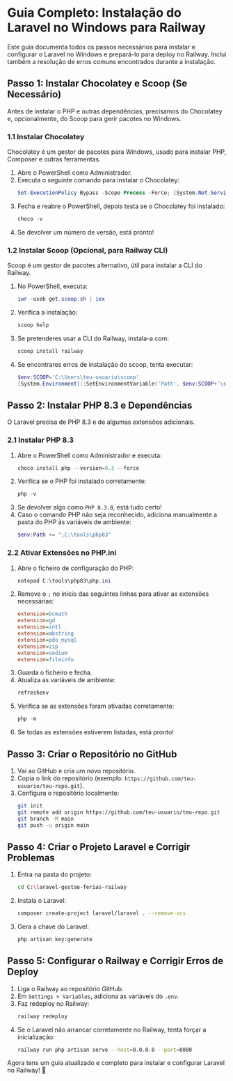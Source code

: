 # Guia Completo: Instalação do Laravel no Windows para Railway

Este guia documenta todos os passos necessários para instalar e configurar o Laravel no Windows e prepará-lo para deploy no Railway. Inclui também a resolução de erros comuns encontrados durante a instalação.

## Passo 1: Instalar Chocolatey e Scoop (Se Necessário)

Antes de instalar o PHP e outras dependências, precisamos do Chocolatey e, opcionalmente, do Scoop para gerir pacotes no Windows.

### 1.1 Instalar Chocolatey

Chocolatey é um gestor de pacotes para Windows, usado para instalar PHP, Composer e outras ferramentas.

1. Abre o PowerShell como Administrador.
2. Executa o seguinte comando para instalar o Chocolatey:
   ```powershell
   Set-ExecutionPolicy Bypass -Scope Process -Force; [System.Net.ServicePointManager]::SecurityProtocol = [System.Net.ServicePointManager]::SecurityProtocol -bor 3072; iex ((New-Object System.Net.WebClient).DownloadString('https://community.chocolatey.org/install.ps1'))
   ```
3. Fecha e reabre o PowerShell, depois testa se o Chocolatey foi instalado:
   ```powershell
   choco -v
   ```
4. Se devolver um número de versão, está pronto!

### 1.2 Instalar Scoop (Opcional, para Railway CLI)

Scoop é um gestor de pacotes alternativo, útil para instalar a CLI do Railway.

1. No PowerShell, executa:
   ```powershell
   iwr -useb get.scoop.sh | iex
   ```
2. Verifica a instalação:
   ```powershell
   scoop help
   ```
3. Se pretenderes usar a CLI do Railway, instala-a com:
   ```powershell
   scoop install railway
   ```
4. Se encontrares erros de instalação do scoop, tenta executar:
   ```powershell
   $env:SCOOP='C:\Users\teu-usuario\scoop'
   [System.Environment]::SetEnvironmentVariable('Path', $env:SCOOP+'\shims;'+[System.Environment]::GetEnvironmentVariable('Path', [System.EnvironmentVariableTarget]::User), [System.EnvironmentVariableTarget]::User)
   ```

## Passo 2: Instalar PHP 8.3 e Dependências

O Laravel precisa de PHP 8.3 e de algumas extensões adicionais.

### 2.1 Instalar PHP 8.3

1. Abre o PowerShell como Administrador e executa:
   ```powershell
   choco install php --version=8.3 --force
   ```
2. Verifica se o PHP foi instalado corretamente:
   ```powershell
   php -v
   ```
3. Se devolver algo como `PHP 8.3.0`, está tudo certo!
4. Caso o comando PHP não seja reconhecido, adiciona manualmente a pasta do PHP às variáveis de ambiente:
   ```powershell
   $env:Path += ";C:\tools\php83"
   ```

### 2.2 Ativar Extensões no PHP.ini

1. Abre o ficheiro de configuração do PHP:
   ```powershell
   notepad C:\tools\php83\php.ini
   ```
2. Remove o `;` no início das seguintes linhas para ativar as extensões necessárias:
   ```ini
   extension=bcmath
   extension=gd
   extension=intl
   extension=mbstring
   extension=pdo_mysql
   extension=zip
   extension=sodium
   extension=fileinfo
   ```
3. Guarda o ficheiro e fecha.
4. Atualiza as variáveis de ambiente:
   ```powershell
   refreshenv
   ```
5. Verifica se as extensões foram ativadas corretamente:
   ```powershell
   php -m
   ```
6. Se todas as extensões estiverem listadas, está pronto!

## Passo 3: Criar o Repositório no GitHub

1. Vai ao GitHub e cria um novo repositório.
2. Copia o link do repositório (exemplo: `https://github.com/teu-usuario/teu-repo.git`).
3. Configura o repositório localmente:
   ```bash
   git init
   git remote add origin https://github.com/teu-usuario/teu-repo.git
   git branch -M main
   git push -u origin main
   ```

## Passo 4: Criar o Projeto Laravel e Corrigir Problemas

1. Entra na pasta do projeto:
   ```bash
   cd C:\laravel-gestao-ferias-railway
   ```
2. Instala o Laravel:
   ```bash
   composer create-project laravel/laravel . --remove-vcs
   ```
3. Gera a chave do Laravel:
   ```bash
   php artisan key:generate
   ```

## Passo 5: Configurar o Railway e Corrigir Erros de Deploy

1. Liga o Railway ao repositório GitHub.
2. Em `Settings > Variables`, adiciona as variáveis do `.env`.
3. Faz redeploy no Railway:
   ```bash
   railway redeploy
   ```
4. Se o Laravel não arrancar corretamente no Railway, tenta forçar a inicialização:
   ```bash
   railway run php artisan serve --host=0.0.0.0 --port=8080
   ```

Agora tens um guia atualizado e completo para instalar e configurar Laravel no Railway! 🚀
